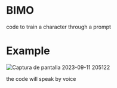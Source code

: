 # BIMO

code to train a character through a prompt

# Example
![Captura de pantalla 2023-09-11 205122](https://github.com/fzbian/bimo/assets/66271721/c9ec66eb-146c-4c0e-8543-836888372724)


the code will speak by voice
